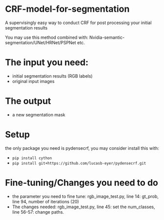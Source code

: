 # CRF-model-for-segmentation
A supervisingly easy way to conduct CRF for post processing your initial segmentation results

You may use this method combined with: Nvidia-semantic-segmentation/UNet/HRNet/PSPNet etc.

# The input you need:
 - initial segmentation results (RGB labels)
 - original input images

# The output 
 - a new segmentation mask

# Setup
  the only package you need is pydensecrf, you may consider install this with:
  - `pip install cython`
  - `pip install git+https://github.com/lucasb-eyer/pydensecrf.git`
# Fine-tuning/Changes you need to do
- the parameter you need to fine tune: rgb_image_test.py, line 14: gt_prob, line 94, number of iterations (20)
- The changes needed: rgb_image_test.py, line 45: set the num_classes, line 56-57: change paths. 
